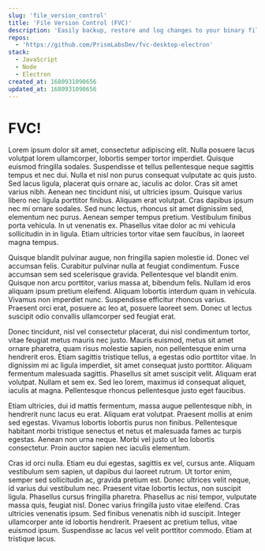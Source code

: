 ```yaml
---
slug: 'file_version_control'
title: 'File Version Control (FVC)'
description: 'Easily backup, restore and log changes to your binary files.'
repos: 
  - 'https://github.com/PrismLabsDev/fvc-desktop-electron'
stack:
  - JavaScript
  - Node
  - Electron
created_at: 1680931090656
updated_at: 1680931090656
---
```


# FVC!

Lorem ipsum dolor sit amet, consectetur adipiscing elit. Nulla posuere lacus volutpat lorem ullamcorper, lobortis semper tortor imperdiet. Quisque euismod fringilla sodales. Suspendisse et tellus pellentesque neque sagittis tempus et nec dui. Nulla et nisl non purus consequat vulputate ac quis justo. Sed lacus ligula, placerat quis ornare ac, iaculis ac dolor. Cras sit amet varius nibh. Aenean nec tincidunt nisi, ut ultricies ipsum. Quisque varius libero nec ligula porttitor finibus. Aliquam erat volutpat. Cras dapibus ipsum nec mi ornare sodales. Sed nunc lectus, rhoncus sit amet dignissim sed, elementum nec purus. Aenean semper tempus pretium. Vestibulum finibus porta vehicula. In ut venenatis ex. Phasellus vitae dolor ac mi vehicula sollicitudin in in ligula. Etiam ultricies tortor vitae sem faucibus, in laoreet magna tempus.

Quisque blandit pulvinar augue, non fringilla sapien molestie id. Donec vel accumsan felis. Curabitur pulvinar nulla at feugiat condimentum. Fusce accumsan sem sed scelerisque gravida. Pellentesque vel blandit enim. Quisque non arcu porttitor, varius massa at, bibendum felis. Nullam id eros aliquam ipsum pretium eleifend. Aliquam lobortis interdum quam in vehicula. Vivamus non imperdiet nunc. Suspendisse efficitur rhoncus varius. Praesent orci erat, posuere ac leo at, posuere laoreet sem. Donec ut lectus suscipit odio convallis ullamcorper sed feugiat erat.

Donec tincidunt, nisl vel consectetur placerat, dui nisl condimentum tortor, vitae feugiat metus mauris nec justo. Mauris euismod, metus sit amet ornare pharetra, quam risus molestie sapien, non pellentesque enim urna hendrerit eros. Etiam sagittis tristique tellus, a egestas odio porttitor vitae. In dignissim mi ac ligula imperdiet, sit amet consequat justo porttitor. Aliquam fermentum malesuada sagittis. Phasellus sit amet suscipit velit. Aliquam erat volutpat. Nullam et sem ex. Sed leo lorem, maximus id consequat aliquet, iaculis at magna. Pellentesque rhoncus pellentesque justo eget faucibus.

Etiam ultricies, dui id mattis fermentum, massa augue pellentesque nibh, in hendrerit nunc lacus eu erat. Aliquam erat volutpat. Praesent mollis at enim sed egestas. Vivamus lobortis lobortis purus non finibus. Pellentesque habitant morbi tristique senectus et netus et malesuada fames ac turpis egestas. Aenean non urna neque. Morbi vel justo ut leo lobortis consectetur. Proin auctor sapien nec iaculis elementum.

Cras id orci nulla. Etiam eu dui egestas, sagittis ex vel, cursus ante. Aliquam vestibulum sem sapien, ut dapibus dui laoreet rutrum. Ut tortor enim, semper sed sollicitudin ac, gravida pretium est. Donec ultrices velit neque, id varius dui vestibulum nec. Praesent vitae lobortis lectus, non suscipit ligula. Phasellus cursus fringilla pharetra. Phasellus ac nisi tempor, vulputate massa quis, feugiat nisl. Donec varius fringilla justo vitae eleifend. Cras ultricies venenatis ipsum. Sed finibus venenatis nibh id suscipit. Integer ullamcorper ante id lobortis hendrerit. Praesent ac pretium tellus, vitae euismod ipsum. Suspendisse ac lacus vel velit porttitor commodo. Etiam at tristique lacus.